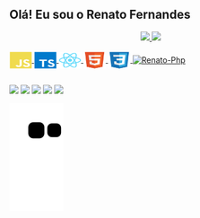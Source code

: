 ## Olá! Eu sou o Renato Fernandes

<div align="center">
  <a href="https://github.com/Renatot0pson">
  <img height="180em" src="https://github-readme-stats.vercel.app/api?username=Renatot0pson&show_icons=true&theme=dracula&include_all_commits=true&count_private=true"/>
  <img height="180em" src="https://github-readme-stats.vercel.app/api/top-langs/?username=Renatot0pson&layout=compact&langs_count=7&theme=dracula"/>
</div> 

<div style="display: inline_block"><br>
  <img align="center" alt="Rafa-Js" height="30" width="40" src="https://raw.githubusercontent.com/devicons/devicon/master/icons/javascript/javascript-plain.svg">
  <img align="center" alt="Rafa-Ts" height="30" width="40" src="https://raw.githubusercontent.com/devicons/devicon/master/icons/typescript/typescript-plain.svg">
  <img align="center" alt="Renato-React" height="30" width="40" src="https://raw.githubusercontent.com/devicons/devicon/master/icons/react/react-original.svg">
  <img align="center" alt="Renato-HTML" height="30" width="40" src="https://raw.githubusercontent.com/devicons/devicon/master/icons/html5/html5-original.svg">
  <img align="center" alt="Renato-CSS" height="30" width="40" src="https://raw.githubusercontent.com/devicons/devicon/master/icons/css3/css3-original.svg">

  <img align="center" alt="Renato-Php" height="50" width="50" src="https://cdn.jsdelivr.net/gh/devicons/devicon/icons/php/php-original.svg">
</div>

##

<div> 
  <a href="https://instagram.com/renatofeerh" target="_blank"><img src="https://img.shields.io/badge/-Instagram-%23E4405F?style=for-the-badge&logo=instagram&logoColor=white" target="_blank"></a>
  <a href = "mailto:renatinhozarqawi@gmail.com"><img src="https://img.shields.io/badge/-Gmail-%23333?style=for-the-badge&logo=gmail&logoColor=white" target="_blank"></a>
  <a href="https://www.linkedin.com/in/renatofeerh" target="_blank"><img src="https://img.shields.io/badge/-LinkedIn-%230077B5?style=for-the-badge&logo=linkedin&logoColor=white" target="_blank"></a>
  <a href="https://worldofwarcraft.com/pt-br/" target="blank"><img src="https://img.shields.io/badge/Battle.net-000?style=for-the-badge&logo=battle.net&logoColor=148EFF"></a>
  <a href="https://store.steampowered.com/" target="blank"><img src="https://img.shields.io/badge/Steam-000000?style=for-the-badge&logo=steam&logoColor=white"></a>
 
  ![Snake animation](https://github.com/rafaballerini/rafaballerini/blob/output/github-contribution-grid-snake.svg)
 
</div>


     
          
